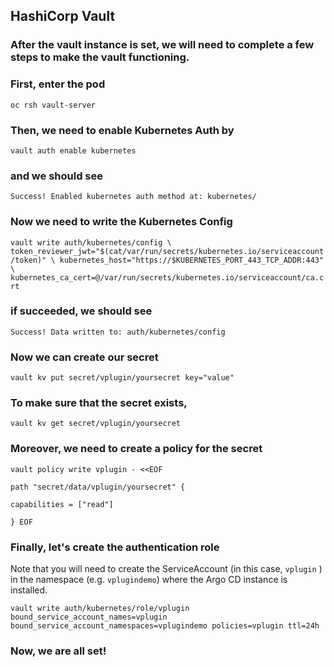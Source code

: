 ## HashiCorp Vault

### After the vault instance is set, we will need to complete a few steps to make the vault functioning.

### First, enter the pod

`oc rsh vault-server`

### Then, we need to enable Kubernetes Auth by

`vault auth enable kubernetes`

### and we should see

`Success! Enabled kubernetes auth method at: kubernetes/`

### Now we need to write the Kubernetes Config

`vault write auth/kubernetes/config \ token_reviewer_jwt="$(cat/var/run/secrets/kubernetes.io/serviceaccount/token)" \ kubernetes_host="https://$KUBERNETES_PORT_443_TCP_ADDR:443" \ kubernetes_ca_cert=@/var/run/secrets/kubernetes.io/serviceaccount/ca.crt`

### if succeeded, we should see

`Success! Data written to: auth/kubernetes/config`

### Now we can create our secret

`vault kv put secret/vplugin/yoursecret key="value"`

### To make sure that the secret exists,

`vault kv get secret/vplugin/yoursecret`

### Moreover, we need to create a policy for the secret

  `vault policy write vplugin - <<EOF` 
  
  `path "secret/data/vplugin/yoursecret" { `
  
  `capabilities = ["read"] `
  
  `} EOF`

### Finally, let's create the authentication role

Note that you will need to create the ServiceAccount (in this case, `vplugin` ) in the namespace (e.g. `vplugindemo`) where the Argo CD instance is installed.

`vault write auth/kubernetes/role/vplugin bound_service_account_names=vplugin bound_service_account_namespaces=vplugindemo policies=vplugin ttl=24h`

### Now, we are all set!
